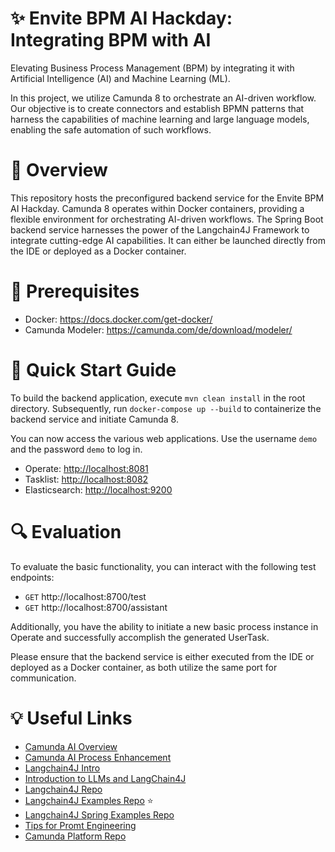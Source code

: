 # ✨ Envite BPM AI Hackday: Integrating BPM with AI

Elevating Business Process Management (BPM) by integrating it with Artificial Intelligence (AI) and Machine Learning (ML).

In this project, we utilize Camunda 8 to orchestrate an AI-driven workflow. Our objective is to create connectors and establish BPMN patterns that harness the capabilities of machine learning and large language models, enabling the safe automation of such workflows.

# 🔭 Overview
This repository hosts the preconfigured backend service for the Envite BPM AI Hackday. Camunda 8 operates within Docker containers, providing a flexible environment for orchestrating AI-driven workflows. The Spring Boot backend service harnesses the power of the Langchain4J Framework to integrate cutting-edge AI capabilities. It can either be launched directly from the IDE or deployed as a Docker container.

# 📙 Prerequisites
- Docker: https://docs.docker.com/get-docker/
- Camunda Modeler: https://camunda.com/de/download/modeler/

# 🚀 Quick Start Guide
To build the backend application, execute `mvn clean install` in the root directory. Subsequently, run `docker-compose up --build` to containerize the backend service and initiate Camunda 8.

You can now access the various web applications. Use the username `demo` and the password `demo` to log in.
- Operate: [http://localhost:8081](http://localhost:8081)
- Tasklist: [http://localhost:8082](http://localhost:8082)
- Elasticsearch: [http://localhost:9200](http://localhost:9200)

# 🔍 Evaluation
To evaluate the basic functionality, you can interact with the following test endpoints:
- `GET` http://localhost:8700/test
- `GET` http://localhost:8700/assistant

Additionally, you have the ability to initiate a new basic process instance in Operate and successfully accomplish the generated UserTask.

Please ensure that the backend service is either executed from the IDE or deployed as a Docker container, as both utilize the same port for communication.

# 💡 Useful Links
- [Camunda AI Overview](https://camunda.com/resources/leverage-ai-powered-automation/)
- [Camunda AI Process Enhancement](https://camunda.com/blog/2024/02/how-artificial-intelligence-can-enhance-business-process/)
- [Langchain4J Intro](https://docs.langchain4j.dev/intro)
- [Introduction to LLMs and LangChain4J](https://www.baeldung.com/java-langchain-basics)
- [Langchain4J Repo](https://github.com/langchain4j/langchain4j)
- [Langchain4J Examples Repo](https://github.com/langchain4j/langchain4j-examples) ⭐
- [Langchain4J Spring Examples Repo](https://github.com/langchain4j/langchain4j-spring)
- [Tips for Promt Engineering](https://medium.com/@karankakwani/mastering-prompt-engineering-for-chatgpt-tips-tricks-and-best-practices-a2d01b703dab)
- [Camunda Platform Repo](https://github.com/camunda/camunda-platform)
